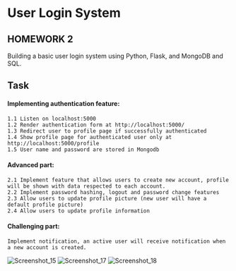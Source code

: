 # User Login System
## HOMEWORK 2
Building a basic user login system using Python, Flask, and MongoDB and SQL.

## Task
#### Implementing authentication feature:
    1.1 Listen on localhost:5000
    1.2 Render authentication form at http://localhost:5000/
    1.3 Redirect user to profile page if successfully authenticated
    1.4 Show profile page for authenticated user only at http://localhost:5000/profile
    1.5 User name and password are stored in Mongodb

#### Advanced part:
    2.1 Implement feature that allows users to create new account, profile will be shown with data respected to each account.
    2.2 Implement password hashing, logout and password change features
    2.3 Allow users to update profile picture (new user will have a default profile picture)
    2.4 Allow users to update profile information

#### Challenging part:
    Implement notification, an active user will receive notification when a new account is created.
    
![Screenshot_15](https://user-images.githubusercontent.com/87770193/221428731-3b024f94-4af7-4159-ab53-3fb7ccab71d7.png)
![Screenshot_17](https://user-images.githubusercontent.com/87770193/221428745-915a5df9-3161-4d2b-9c9a-bc7de92a1cf6.png)
![Screenshot_18](https://user-images.githubusercontent.com/87770193/221428747-539c3233-3eb4-4eb6-896c-66fd9f6b63fc.png)
